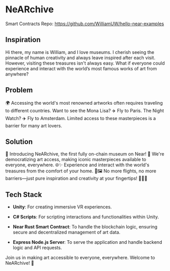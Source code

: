 # NeARchive

Smart Contracts Repo:
https://github.com/WilliamUW/hello-near-examples


## Inspiration

Hi there, my name is William, and I love museums. I cherish seeing the pinnacle of human creativity and always leave inspired after each visit. However, visiting these treasures isn't always easy. What if everyone could experience and interact with the world’s most famous works of art from anywhere?



## Problem

🌍 Accessing the world's most renowned artworks often requires traveling to different countries. Want to see the Mona Lisa? ✈️ Fly to Paris. The Night Watch? ✈️ Fly to Amsterdam. Limited access to these masterpieces is a barrier for many art lovers.



## Solution

🎉 Introducing NeARchive, the first fully on-chain museum on Near! 🌟 We're democratizing art access, making iconic masterpieces available to everyone, everywhere. 🌐✨ Experience and interact with the world's treasures from the comfort of your home. 🏡🖼️ No more flights, no more barriers—just pure inspiration and creativity at your fingertips! 🚀🎨🌟



## Tech Stack

- **Unity**: For creating immersive VR experiences.

- **C# Scripts**: For scripting interactions and functionalities within Unity.

- **Near Rust Smart Contract**: To handle the blockchain logic, ensuring secure and decentralized management of art data.

- **Express Node.js Server**: To serve the application and handle backend logic and API requests.



Join us in making art accessible to everyone, everywhere. Welcome to NeARchive! 🌟
